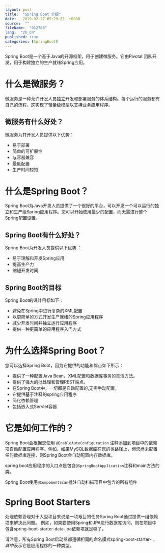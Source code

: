 ```yaml
---
layout: post
title:  "Spring Boot 介绍"
date:   2019-02-27 05:29:22  +0800
source:  ""
fileName:  "012786"
lang:  "zh_CN"
published: true
categories: [SpringBoot]
---
```


Spring Boot是一个基于Java的开源框架，用于创建微服务。它由Pivotal 团队开发，用于构建独立的生产就绪Spring应用。

# 什么是微服务？
微服务是一种允许开发人员独立开发和部署服务的体系结构。每个运行的服务都有自己的流程，这实现了轻量级模型以支持业务应用程序。

## 微服务有什么好处？
微服务为其开发人员提供以下优势：

- 易于部署
- 简单的可扩展性
- 与容器兼容
- 最低配置
- 生产时间较短

# 什么是Spring Boot？
Spring Boot为Java开发人员提供了一个很好的平台，可以开发一个可以运行的独立和生产级Spring应用程序。您可以开始使用最少的配置，而无需进行整个Spring配置设置。

## Spring Boot有什么好处？
Spring Boot为开发人员提供以下优势 ：
- 易于理解和开发Spring应用
- 提高生产力
- 缩短开发时间

## Spring Boot的目标

Spring Boot的设计目标如下：
- 避免在Spring中进行复杂的XML配置
- 以更简单的方式开发生产就绪的Spring应用程序
- 减少开发时间并独立运行应用程序
- 提供一种更简单的应用程序入门方式

# 为什么选择Spring Boot？

您可以选择Spring Boot，因为它提供的功能和优点如下所示：
- 提供了一种配置Java Bean，XML配置和数据库事务的灵活方法。
- 提供了强大的批处理和管理REST端点。
- 在Spring Boot中，一切都是自动配置的,无需手动配置。
- 它提供基于注释的spring应用程序
- 简化依赖管理
- 包括嵌入式Servlet容器

# 它是如何工作的？
Spring Boot会根据您使用 `@EnableAutoConfiguration` 注释添加到项目中的依赖项自动配置应用程序。例如，如果MySQL数据库在您的类路径上，但您尚未配置任何数据库连接，则Spring Boot会自动配置内存数据库。

spring boot应用程序的入口点是包含`@SpringBootApplication`注释和main方法的类。

Spring Boot使用`@ComponentScan`批注自动扫描项目中包含的所有组件

# Spring Boot Starters

处理依赖管理对于大型项目来说是一项艰巨的任务Spring Boot通过提供一组依赖项来解决此问题。
例如，如果要使用Spring和JPA进行数据库访问，则在项目中包含spring-boot-starter-data-jpa依赖项就足够了。

请注意，所有Spring Boot启动器都遵循相同的命名模式spring-boot-starter- *，其中*表示它是应用程序的一种类型。

